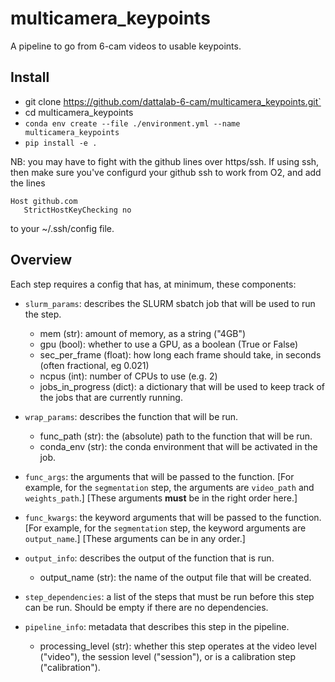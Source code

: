 # multicamera_keypoints
A pipeline to go from 6-cam videos to usable keypoints.

## Install
* git clone https://github.com/dattalab-6-cam/multicamera_keypoints.git`
* cd multicamera_keypoints
* `conda env create --file ./environment.yml --name multicamera_keypoints`
* `pip install -e .`

NB: you may have to fight with the github lines over https/ssh. If using ssh, then make sure you've configurd your github ssh to work from O2, and add the lines
```
Host github.com
   StrictHostKeyChecking no
```
to your ~/.ssh/config file.


## Overview

Each step requires a config that has, at minimum, these components:

* `slurm_params`: describes the SLURM sbatch job that will be used to run the step.
    * mem (str): amount of memory, as a string ("4GB")
    * gpu (bool): whether to use a GPU, as a boolean (True or False)
    * sec_per_frame (float): how long each frame should take, in seconds (often fractional, eg 0.021)
    * ncpus (int): number of CPUs to use (e.g. 2)
    * jobs_in_progress (dict): a dictionary that will be used to keep track of the jobs that are currently running.

* `wrap_params`: describes the function that will be run.
    * func_path (str): the (absolute) path to the function that will be run.
    * conda_env (str): the conda environment that will be activated in the job.

* `func_args`: the arguments that will be passed to the function.
    [For example, for the `segmentation` step, the arguments are `video_path` and `weights_path`.]
    [These arguments **must** be in the right order here.]

* `func_kwargs`: the keyword arguments that will be passed to the function.
    [For example, for the `segmentation` step, the keyword arguments are `output_name`.]
    [These arguments can be in any order.]

* `output_info`: describes the output of the function that is run.
    * output_name (str): the name of the output file that will be created.

* `step_dependencies`: a list of the steps that must be run before this step can be run. Should be empty if there are no dependencies.

* `pipeline_info`: metadata that describes this step in the pipeline.
    * processing_level (str): whether this step operates at the video level ("video"),
      the session level ("session"), or is a calibration step ("calibration").
